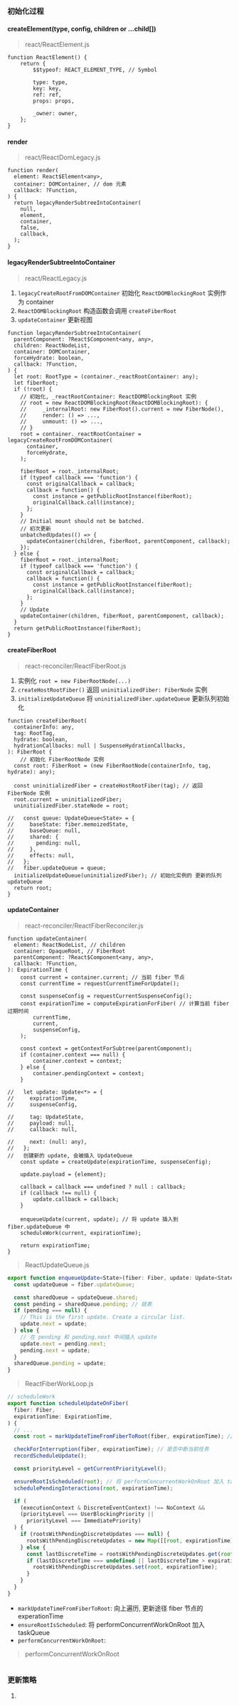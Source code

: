 ### 初始化过程

#### createElement(type, config, children or …child[])
> react/ReactElement.js
```TS
function ReactElement() {
    return {
        $$typeof: REACT_ELEMENT_TYPE, // Symbol

        type: type,
        key: key,
        ref: ref,
        props: props,

        _owner: owner,
    };
}
```

#### render
> react/ReactDomLegacy.js
```TS
function render(
  element: React$Element<any>,
  container: DOMContainer, // dom 元素
  callback: ?Function,
) {
  return legacyRenderSubtreeIntoContainer(
    null,
    element,
    container,
    false,
    callback,
  );
}
```

#### legacyRenderSubtreeIntoContainer
> react/ReactLegacy.js
1. `legacyCreateRootFromDOMContainer` 初始化 `ReactDOMBlockingRoot` 实例作为 container
2. `ReactDOMBlockingRoot` 构造函数会调用 `createFiberRoot`
3. `updateContainer` 更新视图

```TS
function legacyRenderSubtreeIntoContainer(
  parentComponent: ?React$Component<any, any>,
  children: ReactNodeList,
  container: DOMContainer,
  forceHydrate: boolean,
  callback: ?Function,
) {
  let root: RootType = (container._reactRootContainer: any);
  let fiberRoot;
  if (!root) {
    // 初始化, _reactRootContainer: ReactDOMBlockingRoot 实例
    // root = new ReactDOMBlockingRoot(ReactDOMBlockingRoot): {
    //     _internalRoot: new FiberRoot().current = new FiberNode(),
    //     render: () => ...,
    //     unmount: () => ...,
    // }
    root = container._reactRootContainer = legacyCreateRootFromDOMContainer(
      container,
      forceHydrate,
    );

    fiberRoot = root._internalRoot;
    if (typeof callback === 'function') {
      const originalCallback = callback;
      callback = function() {
        const instance = getPublicRootInstance(fiberRoot);
        originalCallback.call(instance);
      };
    }
    // Initial mount should not be batched.
    // 初次更新
    unbatchedUpdates(() => {
      updateContainer(children, fiberRoot, parentComponent, callback);
    });
  } else {
    fiberRoot = root._internalRoot;
    if (typeof callback === 'function') {
      const originalCallback = callback;
      callback = function() {
        const instance = getPublicRootInstance(fiberRoot);
        originalCallback.call(instance);
      };
    }
    // Update
    updateContainer(children, fiberRoot, parentComponent, callback);
  }
  return getPublicRootInstance(fiberRoot);
}
```

#### createFiberRoot
> react-reconciler/ReactFiberRoot.js
1. 实例化 `root = new FiberRootNode(...)`
2. `createHostRootFiber()` 返回 `uninitializedFiber: FiberNode` 实例
3. `initializeUpdateQueue` 将 `uninitializedFiber.updateQueue` 更新队列初始化
```TS
function createFiberRoot(
  containerInfo: any,
  tag: RootTag,
  hydrate: boolean,
  hydrationCallbacks: null | SuspenseHydrationCallbacks,
): FiberRoot {
    // 初始化 FiberRootNode 实例
  const root: FiberRoot = (new FiberRootNode(containerInfo, tag, hydrate): any);

  const uninitializedFiber = createHostRootFiber(tag); // 返回 FiberNode 实例
  root.current = uninitializedFiber;
  uninitializedFiber.stateNode = root;

//   const queue: UpdateQueue<State> = {
//     baseState: fiber.memoizedState,
//     baseQueue: null,
//     shared: {
//       pending: null,
//     },
//     effects: null,
//   };
//   fiber.updateQueue = queue;
  initializeUpdateQueue(uninitializedFiber); // 初始化实例的 更新的队列 updateQueue
  return root;
}
```



#### updateContainer
> react-reconciler/ReactFiberReconciler.js

```TS
function updateContainer(
  element: ReactNodeList, // children
  container: OpaqueRoot, // FiberRoot
  parentComponent: ?React$Component<any, any>,
  callback: ?Function,
): ExpirationTime {
    const current = container.current; // 当前 fiber 节点
    const currentTime = requestCurrentTimeForUpdate();

    const suspenseConfig = requestCurrentSuspenseConfig();
    const expirationTime = computeExpirationForFiber( // 计算当前 fiber 过期时间
        currentTime,
        current,
        suspenseConfig,
    );

    const context = getContextForSubtree(parentComponent);
    if (container.context === null) {
        container.context = context;
    } else {
        container.pendingContext = context;
    }

//   let update: Update<*> = {
//     expirationTime,
//     suspenseConfig,

//     tag: UpdateState,
//     payload: null,
//     callback: null,

//     next: (null: any),
//   };
//   创建新的 update, 会被插入 UpdateQueue
    const update = createUpdate(expirationTime, suspenseConfig);

    update.payload = {element};

    callback = callback === undefined ? null : callback;
    if (callback !== null) {
        update.callback = callback;
    }

    enqueueUpdate(current, update); // 将 update 插入到 fiber.updateQueue 中
    scheduleWork(current, expirationTime);

    return expirationTime;
}
```

> ReactUpdateQueue.js
```ts
export function enqueueUpdate<State>(fiber: Fiber, update: Update<State>) {
  const updateQueue = fiber.updateQueue;

  const sharedQueue = updateQueue.shared;
  const pending = sharedQueue.pending; // 链表
  if (pending === null) {
    // This is the first update. Create a circular list.
    update.next = update;
  } else {
    // 在 pending 和 pending.next 中间插入 update
    update.next = pending.next;
    pending.next = update;
  }
  sharedQueue.pending = update;
}
```
> ReactFiberWorkLoop.js
```ts
// scheduleWork
export function scheduleUpdateOnFiber(
  fiber: Fiber,
  expirationTime: ExpirationTime,
) {
  // ...
  const root = markUpdateTimeFromFiberToRoot(fiber, expirationTime); // 向上遍历 fiber 节点, 更新所有 expirationTime

  checkForInterruption(fiber, expirationTime); // 是否中断当前任务
  recordScheduleUpdate();

  const priorityLevel = getCurrentPriorityLevel();

  ensureRootIsScheduled(root); // 将 performConcurrentWorkOnRoot 加入 taskQueue
  schedulePendingInteractions(root, expirationTime);

  if (
    (executionContext & DiscreteEventContext) !== NoContext &&
    (priorityLevel === UserBlockingPriority ||
      priorityLevel === ImmediatePriority)
  ) {
    if (rootsWithPendingDiscreteUpdates === null) {
      rootsWithPendingDiscreteUpdates = new Map([[root, expirationTime]]);
    } else {
      const lastDiscreteTime = rootsWithPendingDiscreteUpdates.get(root);
      if (lastDiscreteTime === undefined || lastDiscreteTime > expirationTime) {
        rootsWithPendingDiscreteUpdates.set(root, expirationTime);
      }
    }
  }
}
```

- `markUpdateTimeFromFiberToRoot`: 向上遍历, 更新途径 fiber 节点的 experationTime
- `ensureRootIsScheduled`: 将 performConcurrentWorkOnRoot 加入 taskQueue
- `performConcurrentWorkOnRoot`:

> performConcurrentWorkOnRoot
```TS

```

### 更新策略
1.
